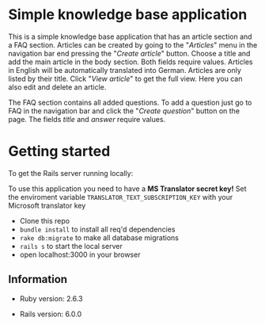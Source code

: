 # Simple knowledge base application

This is a simple knowledge base application that has an article section and a FAQ section.
Articles can  be created by going to the "*Articles*" menu in the navigation bar end pressing the
"*Create article*" button. 
Choose a title and add the main article in the body section. Both fields require  values.
Articles in English will be automatically translated into German.
Articles are only listed by their title. Click "*View article*" to get the full view. 
Here you can also edit and delete an article.

The FAQ section contains all added questions. To add a question just go to FAQ in the navigation bar and click 
the "*Create question*" button on the page. The fields *title* and *answer* require values.


# Getting started
To get the Rails server running locally:

To use this application you need to have a **MS Translator secret key!**
Set the enviroment variable `TRANSLATOR_TEXT_SUBSCRIPTION_KEY` with your Microsoft translator key

- Clone this repo
- `bundle install` to install all req'd dependencies
- `rake db:migrate` to make all database migrations
- `rails s` to start the local server
- open localhost:3000 in your browser



## Information

* Ruby version: 2.6.3

* Rails version: 6.0.0
